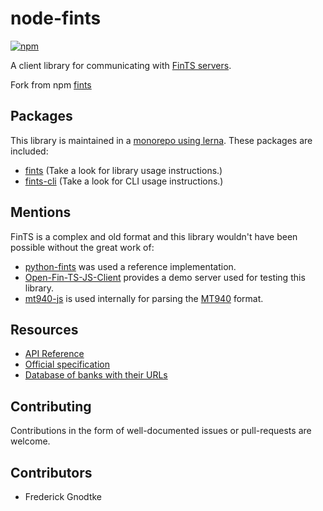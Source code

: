 # node-fints

[![npm](https://img.shields.io/npm/v/node-fints.svg)](https://www.npmjs.com/package/node-fints)

A client library for communicating with [FinTS servers](https://www.hbci-zka.de/).

Fork from npm [fints](https://github.com/Prior99/fints)

## Packages

This library is maintained in a [monorepo using lerna](https://lernajs.io/). These packages are included:

 * [fints](packages/fints) (Take a look for library usage instructions.)
 * [fints-cli](packages/fints-cli) (Take a look for CLI usage instructions.)

## Mentions

FinTS is a complex and old format and this library wouldn't have been possible without the great work of:

- [python-fints](https://github.com/raphaelm/python-fints) was used a reference implementation.
- [Open-Fin-TS-JS-Client](https://github.com/jschyma/open_fints_js_client) provides a demo server used for testing this library.
- [mt940-js](https://github.com/webschik/mt940-js) is used internally for parsing the [MT940](https://en.wikipedia.org/wiki/MT940) format.

## Resources

- [API Reference](https://prior99.gitlab.io/fints)
- [Official specification](https://www.hbci-zka.de/spec/3_0.htm)
- [Database of banks with their URLs](https://github.com/jhermsmeier/fints-institute-db)

## Contributing

Contributions in the form of well-documented issues or pull-requests are welcome.

## Contributors

 - Frederick Gnodtke
